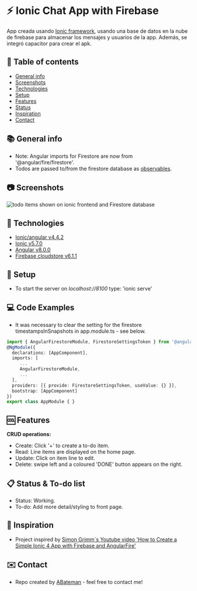 # :zap: Ionic Chat App with Firebase

App creada usando [Ionic framework](https://ionicframework.com/docs), usando una base de datos en la nube de firebase para almacenar los mensajes y usuarios de la app. Además, se integró capacitor para crear el apk.

## :page_facing_up: Table of contents

* [General info](#general-info)
* [Screenshots](#screenshots)
* [Technologies](#technologies)
* [Setup](#setup)
* [Features](#features)
* [Status](#status)
* [Inspiration](#inspiration)
* [Contact](#contact)

## :books: General info

* Note: Angular imports for Firestore are now from '@angular/fire/firestore'.
* Todos are passed to/from the firestore database as [observables](https://angular.io/guide/observables).

## :camera: Screenshots

![todo items shown on ionic frontend and Firestore database](./img/todo_items.png)

## :signal_strength: Technologies

* [Ionic/angular v4.4.2](https://ionicframework.com/)
* [Ionic v5.7.0](https://ionicframework.com/)
* [Angular v8.0.0](https://angular.io/)
* [Firebase cloudstore v6.1.1](https://firebase.google.com/)

## :floppy_disk: Setup

* To start the server on _localhost://8100_ type: 'ionic serve'

## :computer: Code Examples

* It was necessary to clear the setting for the firestore timestampsInSnapshots in app.module.ts - see below.

```typescript
import { AngularFirestoreModule, FirestoreSettingsToken } from '@angular/fire/firestore';
@NgModule({
  declarations: [AppComponent],
  imports: [
     ...
     AngularFirestoreModule,
     ...
  ],
  providers: [{ provide: FirestoreSettingsToken, useValue: {} }],
  bootstrap: [AppComponent]
})
export class AppModule { }
```

## :cool: Features

**CRUD operations:**

* Create: Click '+' to create a to-do item.
* Read: Line items are displayed on the home page.
* Update: Click on item line to edit.
* Delete: swipe left and a coloured 'DONE' button appears on the right.

## :clipboard: Status & To-do list

* Status: Working.
* To-do: Add more detail/styling to front page.

## :clap: Inspiration

* Project inspired by [Simon Grimm´s Youtube video 'How to Create a Simple Ionic 4 App with Firebase and AngularFire'](https://www.youtube.com/watch?v=H20l9ofyR54&t=1375s)

## :envelope: Contact

* Repo created by [ABateman](https://www.andrewbateman.org) - feel free to contact me!

